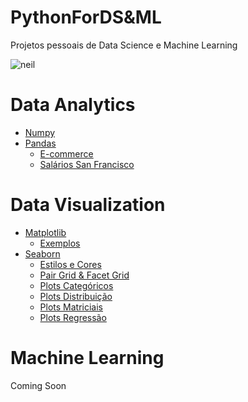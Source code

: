 # PythonForDS&ML
Projetos pessoais de Data Science e Machine Learning

![neil](https://imarticus.org/wp-content/uploads/2019/07/ds11.gif)

  # Data Analytics
  
  * [Numpy](https://github.com/JnsFerreira/PythonForDS-ML/tree/master/DataAnalytics/Numpy)
  * [Pandas](https://github.com/JnsFerreira/PythonForDS-ML/tree/master/DataAnalytics/Pandas)
      * [E-commerce](https://github.com/JnsFerreira/PythonForDS-ML/tree/master/DataAnalytics/Pandas/E-Commerce)
      * [Salários San Francisco](https://github.com/JnsFerreira/PythonForDS-ML/tree/master/DataAnalytics/Pandas/SanFranciscoSalaries)
      
  # Data Visualization
    
  * [Matplotlib](https://github.com/JnsFerreira/PythonForDS-ML/tree/master/DataViz/Matplotlib)
      * [Exemplos](https://github.com/JnsFerreira/PythonForDS-ML/blob/master/DataViz/Matplotlib/ExerciciosMatplotlib.ipynb)
  * [Seaborn](https://github.com/JnsFerreira/PythonForDS-ML/tree/master/DataViz/Seaborn)
      * [Estilos e Cores](https://github.com/JnsFerreira/PythonForDS-ML/blob/master/DataViz/Seaborn/Estilos%26Cores.ipynb)
      * [Pair Grid & Facet Grid](https://github.com/JnsFerreira/PythonForDS-ML/blob/master/DataViz/Seaborn/PairGrids%26FacetGrid.ipynb)
      * [Plots Categóricos](https://github.com/JnsFerreira/PythonForDS-ML/blob/master/DataViz/Seaborn/PlotsCategoricos.ipynb)
      * [Plots Distribuição](https://github.com/JnsFerreira/PythonForDS-ML/blob/master/DataViz/Seaborn/PlotsDistribui%C3%A7%C3%A3o.ipynb)
      * [Plots Matriciais](https://github.com/JnsFerreira/PythonForDS-ML/blob/master/DataViz/Seaborn/PlotsMatriciais.ipynb)
      * [Plots Regressão](https://github.com/JnsFerreira/PythonForDS-ML/blob/master/DataViz/Seaborn/PlotsRegressao.ipynb)
      
  # Machine Learning
  
  Coming Soon
